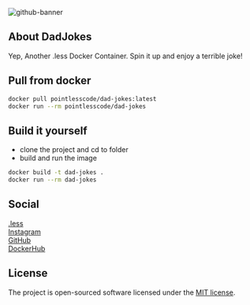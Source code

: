 ![github-banner](https://github.com/pointless-code/dad-jokes/assets/18129171/90d63dad-4242-4283-9f62-88a678ada0a6)

## About DadJokes

Yep, Another .less Docker Container. Spin it up and enjoy a terrible joke!

## Pull from docker

```bash
docker pull pointlesscode/dad-jokes:latest
docker run --rm pointlesscode/dad-jokes
```

## Build it yourself
- clone the project and cd to folder
- build and run the image
```bash
docker build -t dad-jokes .
docker run --rm dad-jokes
```

## Social

<a href="https://pointlesscode.dev/">.less</a><br>
<a href="https://www.instagram.com/pointlesscode/">Instagram</a><br>
<a href="https://github.com/pointless-code">GitHub</a><br>
<a href="https://hub.docker.com/u/pointlesscode">DockerHub</a>

## License

The project is open-sourced software licensed under the [MIT license](https://opensource.org/licenses/MIT).
